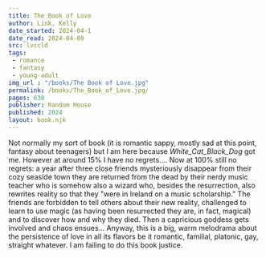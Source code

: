 ```yaml
---
title: The Book of Love
author: Link, Kelly
date_started: 2024-04-1
date_read: 2024-04-09
src: lvccld
tags: 
 - romance
 - fantasy
 - young-adult 
img_url : "/books/The Book of Love.jpg"
permalink: /books/The_Book_of_Love.jpg/
pages: 630
publisher: Random House
published: 2024
layout: book.njk
---
```

Not normally my sort of book (it is romantic sappy, mostly sad at this point, fantasy about teenagers) but I am here because _White_Cat_Black_Dog_ got me.  However at around 15% I have no regrets.... Now at 100% still no regrets: a year after three close friends mysteriously disappear from their cozy seaside town they are returned from the dead by their nerdy music teacher who is somehow also a wizard who, besides the resurrection, also rewrites reality so that they "were in Ireland on a music scholarship." The friends are forbidden to tell others about their new reality, challenged to learn to use magic (as having been resurrected they are, in fact, magical) and to discover how and why they died.  Then a capricious goddess gets involved and chaos ensues...  Anyway, this is a big, warm melodrama about the persistence of love in all its flavors be it romantic, familial, platonic, gay, straight whatever. I am failing to do this book justice.
